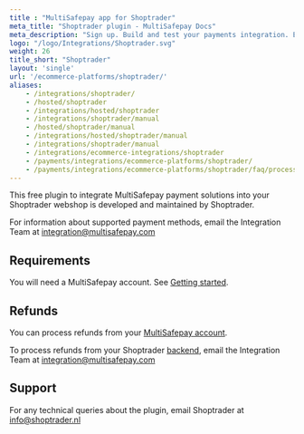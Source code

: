 ```yaml
---
title : "MultiSafepay app for Shoptrader"
meta_title: "Shoptrader plugin - MultiSafepay Docs"
meta_description: "Sign up. Build and test your payments integration. Explore our products and services. Use our API reference, SDKs, and wrappers. Get support."
logo: "/logo/Integrations/Shoptrader.svg"
weight: 26
title_short: "Shoptrader"
layout: 'single'
url: '/ecommerce-platforms/shoptrader/'
aliases: 
    - /integrations/shoptrader/
    - /hosted/shoptrader
    - /integrations/hosted/shoptrader
    - /integrations/shoptrader/manual
    - /hosted/shoptrader/manual
    - /integrations/hosted/shoptrader/manual
    - /integrations/shoptrader/manual
    - /integrations/ecommerce-integrations/shoptrader
    - /payments/integrations/ecommerce-platforms/shoptrader/
    - /payments/integrations/ecommerce-platforms/shoptrader/faq/processing-refunds/
---
```

This free plugin to integrate MultiSafepay payment solutions into your Shoptrader webshop is developed and maintained by Shoptrader. 

For information about supported payment methods, email the Integration Team at <integration@multisafepay.com>

## Requirements
You will need a MultiSafepay account. See [Getting started](/getting-started/).

## Refunds

You can process refunds from your [MultiSafepay account](https://merchant.multisafepay.com).

To process refunds from your Shoptrader [backend](/getting-started/glossary/#backend), email the Integration Team at <integration@multisafepay.com>

## Support
For any technical queries about the plugin, email Shoptrader at <info@shoptrader.nl>